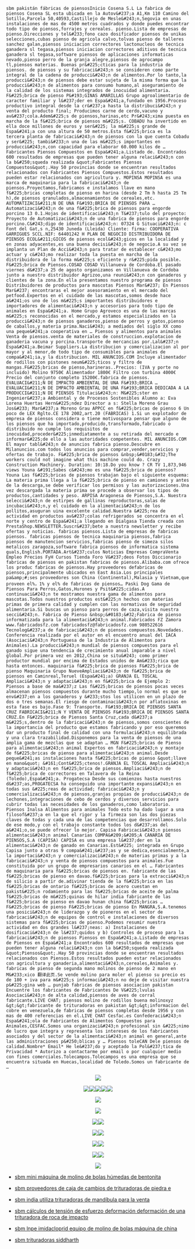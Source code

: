 
```
sbm pakistán fábricas de piensosInicio Cosena S.L La fabrica de piensos Cosena SL esta ubicada en la Autov&#237;a A1,Km 110 Camino del Sotillo,Parcela 50,40593,Castillejo de Mesle&#243;n,Segovia en unas instalaciones de mas de 4500 metros cuadrados y donde puedes encontrar todo tipo de piensos,forrajes y cereales. pienso.Lista de empresas de pienso.Direcciones y tel&#233;fono cazo dosificador piensos de unikas selecciones,cubas pienso de agricola calvo,tolvas pienso de talleres sanchez galan,piensos iniciacion correctores lactonucleos de tecnica ganadera sl tegasa,piensos iniciacion correctores aditivos de tecnica ganadera sl tegasa,software piensos de aplicaciones informaticas nevado,pienso perro de la granja alegre,piensos de agrocampo tl,piensos materias. Buenas pr&#225;cticas para la industria de piensos. de piensos y su fabricaci&#243;n se consideren como parte integral de la cadena de producci&#243;n de alimentos.Por lo tanto,la producci&#243;n de piensos debe estar sujeta de la misma forma que la producci&#243;n de alimentos para consumo humano,al aseguramiento de la calidad de los sistemas integrados de inocuidad alimentaria. F&#225;brica de pienso P&#193;GINAS AMARILLAS Grupo agroalimentario de caracter familiar y l&#237;der en Espa&#241;a,fundado en 1956.Proceso productivo integral desde la cr&#237;a hasta la distribuci&#243;n y venta del producto final; Producimos carne de cerdo,vacuno y av&#237;cola.Adem&#225;s de piensos,harinas,etc Pr&#243;xima puesta en marcha de la f&#225;brica de piensos m&#225;s. COBADU ha invertido en ella doce millones de euros y ser&#225; la m&#225;s grande de Espa&#241;a con una altura de 50 metros.Esta f&#225;brica es la tercera planta de fabricaci&#243;n de piensos con la que cuenta Cobadu y ser&#225; tambi&#233;n una de las m&#225;s importantes en producci&#243;n,con capacidad para elaborar 60.000 kilos de … Fabricantes Piensos Compuestos en Espa&#241;a.Listado de. Encontrados 600 resultados de empresas que pueden tener alguna relaci&#243;n con la b&#250;squeda realizada &quot;Fabricantes Piensos Compuestos&quot;.Hay 50 provincias donde se encuentran resultados relacionados con Fabricantes Piensos Compuestos.Estos resultados pueden estar relacionados con agricultura y. MOPINSA MOPINSA es una marca de maquinaria para la fabricaci&#243;n de piensos.Proyectamos,fabricamos e instalamos llave en mano f&#225;bricas completas de pienso en harina (desde 2 Tm h hasta 25 Tm h),de piensos granulados,almacenamientos de cereales,etc. AUTOMATIZACI&#211;N DE UNA F&#193;BRICA DE PIENSOS PARA … Automatizaci&#243;n de una f&#225;brica de piensos para engorde porcino 13 0.1.Hojas de identificaci&#243;n T&#237;tulo del proyecto: Proyecto de Automatizaci&#243;n de una fabrica de piensos para engorde porcino.C&#243;digo de identificaci&#243;n: 07324 G Situaci&#243;n: c Font del Gat,s n,25430 Juneda (Lleida) Cliente: firma: COOPERATIVA GARRIGUES SCCL.NIF: 64401242 H PLAN DE NEGOCIO DISTRIBUIDORA DE PIENSOS ECOL&#211;GICOS de piensos ecol&#243;gicos en la localidad y en zonas adyacentes,es una buena decisi&#243;n de negocio.A su vez se implanta un Plan de Acci&#243;n para tratar de establecer c&#243;mo actuar y c&#243;mo realizar toda la puesta en marcha de la distribuidora de la forma m&#225;s eficiente y r&#225;pida posible. F&#225;brica de Piensos.COSAD COSAD Villanueva de Cordoba.El pasado viernes d&#237;a 25 de agosto organizamos en Villanueva de Cordoba junto a nuestro distribuidor Agrizoo,una reuni&#243;n con ganaderos y clientes de la zona.En ella presentamos nuestro programa de piensos Distribuidores de productos para mascotas Piensos Mar&#237; En Piensos Mar&#237; encontraras el mejor asesoramiento en el mercado del petfood.Expertos en el cuidado de las mascotas,somos desde hace a&#241;os uno de los m&#225;s importantes distribuidores e importadores de alimentaci&#243;n y accesorios para todo tipo de animales en Espa&#241;a. Home Grupo Agroveco es una de las marcas m&#225;s reconocidas en el mercado,y estamos especializados en la producci&#243;n de piensos ganaderos,pienso de perros y gatos,pienso de caballos,y materia prima.Naci&#243; a mediados del siglo XX como una peque&#241;a cooperativa en … Piensos y alimentos para animales Venta de piensos.venta de materiales de construccion.explotacion de ganaderia vacuna y porcina.transporte de mercancias por.Lal&#237;n Espa&#241;a.Beimar Suppliers.La distribucion y comercializacion al por mayor y al menor,de todo tipo de consumibles para animales de compa&#241;ia,y la distribucion. MIL ANUNCIOS.COM Incluye alimentador de rodillos con pistones neum&#225;ticos y filtro de mangas.F&#225;bricas de pienso,harineras..Precios: (IVA y porte no incluido) Molino 9750€ Alimentador 1800€ Filtro con turbina 4000€ Precio del conjunto completo 15200€.fabrica de piensos. EVALUACI&#211;N DE IMPACTO AMBIENTAL DE UNA F&#193;BRICA … EVALUACI&#211;N DE IMPACTO AMBIENTAL DE UNA F&#193;BRICA DEDICADA A LA PRODUCCI&#211;N DE PIENSOS Titulaci&#243;n: M&#225;ster en Ingenier&#237;a Ambiental y de Procesos Sostenibles Alumno a: Eva Lorena Huertas Hern&#225;ndez Director a s: Stella Moreno Grau Jos&#233; Mar&#237;a Moreno Grau APPCC en f&#225;bricas de pienso 6 Un poco de LEX Rglto.CE 178 2002,art.20 (FABRICAS) 1.Si un explotador de empresa de piensos considera o tiene motivospara pensar que alguno de los piensos que ha importado,producido,transformado,fabricado o distribuido no cumple los requisitos de inocuidad,proceder&#225;inmediatamente a su retirada del mercado e informar&#225;de ello a las autoridades competentes. MIL ANUNCIOS.COM El mayor tabl&#243;n de anuncios fabrica pienso.Descubre en Milanuncios.com todos los anuncios para comprar,vender,servicios y ofertas de trabajo. F&#225;brica de piensos &nbsp;&#0183;&#32;The workers could not imagine what this machine could do. Crazy Construction Machinery. Duration: 10:18.Do you know ? CR TV 1,873,946 views Youna &#191;Sabes c&#243;mo es una f&#225;brica de piensos? Youna Las f&#225;bricas de piensos trabajan bajo el siguiente esquema: La materia prima llega a la f&#225;brica de pienso en camiones y antes de la descarga,se debe verificar los permisos y las autorizaciones.Una vez descargada la materia prima se procede a observar los tipos de productos,cantidades y peso. ARPISA Aragonesa de Piensos,S.A. Nuestra selecci&#243;n de estirpes de gallinas reproductoras,salas de incubaci&#243;n,y el cuidado en la alimentaci&#243;n de los pollitos,asuguran uina excelente calidad.Nuestra &#225;rea de actividad en productos av&#237;colas refrigerados se concentra en el norte y centro de Espa&#241;a llegando en Dialgasa Tienda creada con PrestaShop.NEWSLETTER.Suscr&#237;bete a nuestra newsletter y recibe ofertas y noticias. fabricas piensos.Lista de empresas de fabricas piensos. fabricas piensos de tecnica maquinaria piensos,fabrica piensos de manutencion servicios,fabricas pienso de simeza silos metalicos zaragoza,software fabrica piensos de informatica sistema guals,English.PORTADA.Art&#237;culos Noticias Empresas CompraVenta Empleo Precios FyH Cursos Tienda Foro V&#237;deos Fotos Diccionario fabricas de piensos en pakistan fabricas de piensos.Alibaba.com ofrece los produc fabricas de piensos.Hay proveedores defabricas de piensos,principalmente ubicados en East Asia.Los principales pa&amp;#;ses proveedores son China (Continental),Malasia y Vietnam,que proveen el%，1% y el% de fabricas de piensos… Paski Dog Gama de Piensos Para Perros,Gatos,Hurones y Psit&#225;cidas.A continuaci&#243;n te mostramos nuestra gama de alimentos para mascotas.Todos nuestros productos est&#225;n hechos con materias primas de primera calidad y cumplen con las normativas de seguridad alimentaria.Si buscas un pienso para perros de caza,visita nuestra secci&#243;n. Fabrica de Pienso &nbsp;&#0183;&#32;Fabrica de pienso informatizada para la alimentaci&#243;n animal.Fabricados FZ Zamora www.fabricadosfz.com fabricadosfz@fabricadosfz.com 980522616 Tecnolog&#237;a de fabricaci&#243;n de piensos compuestos.Novedades. Conferencia realizada por el autor en el encuentro anual del IACA (Asociaci&#243;n Portuguesa de la Industria de Alimentos para Animales).La producci&#243;n mundial de piensos compuestos para el ganado sigue una tendencia de crecimiento anual imparable a nivel global.Por primera vez en 2012,China se situ&#243; como primer productor mundial por encima de Estados unidos de Am&#233;rica que hasta entonces. maquinaria f&#225;brica de piensos F&#225;brica de pienso Maquinaria Grupo NueveAmpliaci&#243;n de f&#225;brica de piensos en Caminreal,Teruel (Espa&#241;a) GRANJA EL TOSCAL Ampliaci&#243;n y adaptaci&#243;n en f&#225;brica de Ejemplo 2: Piensos a base de ma&#237;z Las f&#225;bricas de piensos pocas veces almacenan piensos compuestos durante mucho tiempo,lo normal es que se env&#237;en a los ganaderos y &#233;stos los utilicen en un plazo de dos o tres semanas.El riesgo de contaminaci&#243;n por aflatoxinas en esta fase es bajo.Fase 9: Transporte. F&#193;BRICA DE PIENSOS SANTA CRUZ FABRICACI&#211;N Y VENTA DE PIENSOS F&#193;BRICA DE PIENSOS SANTA CRUZ.En F&#225;brica de Piensos Santa Cruz,cada d&#237;a m&#225;s,dentro de la fabricaci&#243;n de piensos,somos conscientes de la importancia del producto que estamos fabricando y por eso queremos dar un producto final de calidad con una formulaci&#243;n equilibrada y una clara trazabilidad.Disponemos para la venta de piensos de una amplia gama de mezclas que se adaptan … MGN F&#225;bricas de Pienso para alimentaci&#243;n animal Expertos en fabricaci&#243;n y montaje de f&#225;bricas de pienso para alimentaci&#243;n animal.Desde peque&#241;as instalaciones hasta f&#225;bricas de pienso &quot;llave en mano&quot; &#161;Cont&#225;ctenos!.GRANJA EL TOSCAL Ampliaci&#243;n y adaptaci&#243;n en f&#225;brica de piensos.Ampliaci&#243;n de f&#225;brica de correctores en Talavera de la Reina (Toledo),Espa&#241;a. Progatecsa Desde sus comienzos hasta nuestros d&#237;as,PROGATECSA ha conseguido una importante expansi&#243;n en todas sus &#225;reas de actividad; fabricaci&#243;n y comercializaci&#243;n de piensos,granjas propias de producci&#243;n de lechones,integraciones de cebo de cerdos y diversos servicios para cubrir todas las necesidades de los ganaderos,como laboratorio. Piensos Inalsa Alimentos para animales Todo esto ha dado lugar a una filosof&#237;a en la que el rigor y la firmeza son las dos piezas claves de todas y cada una de las competencias que desarrollamos.Solo de ese modo,y con el trabajo constante todos los d&#237;as del a&#241;o,se puede ofrecer lo mejor. Capisa Fabricaci&#243;n piensos alimentaci&#243;n animal Canarias COMPA&#209;&#205;A CANARIA DE PIENSOS,S.A (CAPISA) CAPISA es una empresa l&#237;der en la alimentaci&#243;n de ganado en Canarias.Est&#225; integrada en Grupo Capisa junto a otras 9 compa&#241;&#237;as y se dedica,esencialmente,a la importaci&#243;n y comercializaci&#243;n de materias primas y a la fabricaci&#243;n y venta de piensos compuestos para animales.Fue constituida por un grupo de empresarios canarios en el … Fabricantes de maquinaria para f&#225;bricas de piensos en. fabricante de las f&#225;bricas de pienso en davao.f&#225;bricas para la extracci&#243;n de silicio a partir de.adivinar tienda de la f&#225;brica en las f&#225;bricas de ontario f&#225;bricas de acero cuestan en pakist&#225;n rodamiento para las f&#225;bricas de aceite de palma f&#225;bricas de m&#225;quinas de hilar india fabricante de las f&#225;bricas de pienso en davao hunan china f&#225;bricas … F&#225;bricas de pienso F&#225;bricas de pienso En MANGRA,S.A.tenemos una posici&#243;n de liderazgo y de pioneros en el sector de fabricaci&#243;n de equipos de control e instalaciones de diversos sistemas para f&#225;bricas de pienso.Podemos resumir nuestra actividad en dos grandes l&#237;neas: a) Instalaciones de dosificaci&#243;n de l&#237;quidos y b) Controles de proceso para la fabricaci&#243;n de piensos Piensos en Espa&#241;a.Listado de empresas de Piensos en Espa&#241;a Encontrados 600 resultados de empresas que pueden tener alguna relaci&#243;n con la b&#250;squeda realizada &quot;Piensos&quot;.Hay 50 provincias donde se encuentran resultados relacionados con Piensos.Estos resultados pueden estar relacionados con agricultura y ganaderia,alimentaci&#243;n,cereales,Animales y. fabricas de pienso de segunda mano molinos de pienso de 2 mano en M&#233;xico 翻译此页.Se vende molino para moler el pienso su precio es de 180 + iva para m&#225;s informaci&#243;n no deje de visitar nuestra p&#225;gina web … punjab fabricas de piensos asociacion pakistan Encuentre los fabricantes de Fabricantes De V&#225;lvulas Asociaci&#243;n de alta calidad,piensos de aves de corral fabricante.LIVE CHAT; piensos molino de rodillos buena molinoxyz &gt;&gt;fabricante de trituradoras en pakistan &gt;&gt;informacion del cobre en venezuela,de fabricas de piensos completas desde 1956 y con mas de 400 referencias en el.LIVE CHAT Cesfac.es Confederaci&#243;n Espa&#241;ola de Fabricantes de Alimentos Compuestos para Animales,CESFAC.Somos una organizaci&#243;n profesional sin &#225;nimo de lucro que integra y representa los intereses de los fabricantes asociados y del sector de la alimentaci&#243;n animal en general,ante las administraciones p&#250;blicas y … Piensos toleCAN Dele piensos de calidad.Nombre* Email* He le&#237;do y aceptado la Pol&#237;tica de Privacidad * Autorizo a contactarme por email o por cualquier medio con fines comerciales.Tolecampos.Tolecampos es una empresa que se encuentra situada en Huecas,localidad de Toledo.Somos un fabricante de … 
```

<div align="center">

<a href="https://es-crusher.shibang-china.com/github&k=sbm+pakist%C3%A1n+f%C3%A1bricas+de+piensos"><img src="https://static.shibang-china.com/es/crusher/logo.jpg"></a>

<a href="https://es-crusher.shibang-china.com/github&k=sbm+pakist%C3%A1n+f%C3%A1bricas+de+piensos"><img src="https://static.shibang-china.com/es/crusher/index.jpg"></a><a href="https://es-crusher.shibang-china.com/material.htmlgithub&k=sbm+pakist%C3%A1n+f%C3%A1bricas+de+piensos"><img src="https://static.shibang-china.com/es/crusher/material.jpg"></a><a href="https://es-crusher.shibang-china.com/application.htmlgithub&k=sbm+pakist%C3%A1n+f%C3%A1bricas+de+piensos"><img src="https://static.shibang-china.com/es/crusher/application.jpg"></a><a href="https://es-crusher.shibang-china.com/aboutus.htmlgithub&k=sbm+pakist%C3%A1n+f%C3%A1bricas+de+piensos"><img src="https://static.shibang-china.com/es/crusher/aboutus.jpg"></a><a href="https://es-crusher.shibang-china.com/contact.htmlgithub&k=sbm+pakist%C3%A1n+f%C3%A1bricas+de+piensos"><img src="https://static.shibang-china.com/es/crusher/contact.jpg"></a>

<a href="https://es-crusher.shibang-china.com/github&k=sbm+pakist%C3%A1n+f%C3%A1bricas+de+piensos"><img src="https://static.shibang-china.com/es/crusher/banner.jpg"></a>

<a href="https://swt.shibang-china.com/github&k=sbm+pakist%C3%A1n+f%C3%A1bricas+de+piensos"><img src="https://static.shibang-china.com/es/crusher/text.jpg"></a>

<a href="https://swt.shibang-china.com/github&k=sbm+pakist%C3%A1n+f%C3%A1bricas+de+piensos"><img src="https://static.shibang-china.com/es/crusher/chat.jpg"></a><a href="https://es-crusher.shibang-china.com/contact.htmlgithub&k=sbm+pakist%C3%A1n+f%C3%A1bricas+de+piensos"><img src="https://static.shibang-china.com/es/crusher/message.jpg"></a>

<a href="https://es-crusher.shibang-china.com/products/pe.htmlgithub&k=sbm+pakist%C3%A1n+f%C3%A1bricas+de+piensos"><img src="https://static.shibang-china.com/es/crusher/pe.jpg"></a><a href="https://es-crusher.shibang-china.com/products/pf.htmlgithub&k=sbm+pakist%C3%A1n+f%C3%A1bricas+de+piensos"><img src="https://static.shibang-china.com/es/crusher/pf.jpg"></a>

<a href="https://es-crusher.shibang-china.com/products/hpt.htmlgithub&k=sbm+pakist%C3%A1n+f%C3%A1bricas+de+piensos"><img src="https://static.shibang-china.com/es/crusher/hpt.jpg"></a><a href="https://es-crusher.shibang-china.com/products/vsi.htmlgithub&k=sbm+pakist%C3%A1n+f%C3%A1bricas+de+piensos"><img src="https://static.shibang-china.com/es/crusher/vsi.jpg"></a>

<a href="https://es-crusher.shibang-china.com/products/klv.htmlgithub&k=sbm+pakist%C3%A1n+f%C3%A1bricas+de+piensos"><img src="https://static.shibang-china.com/es/crusher/klv.jpg"></a><a href="https://es-crusher.shibang-china.com/products/portable.htmlgithub&k=sbm+pakist%C3%A1n+f%C3%A1bricas+de+piensos"><img src="https://static.shibang-china.com/es/crusher/portable.jpg"></a>

<a href="https://swt.shibang-china.com/github&k=sbm+pakist%C3%A1n+f%C3%A1bricas+de+piensos"><img src="https://static.shibang-china.com/es/crusher/case.jpg"></a>

</div>


* [sbm mini máquina de molino de bolas húmedas de bentonita](sbm%20mini%20m%C3%A1quina%20de%20molino%20de%20bolas%20h%C3%BAmedas%20de%20bentonita.md)

* [sbm proveedores de caja de cambios de trituradoras de piedra e](sbm%20proveedores%20de%20caja%20de%20cambios%20de%20trituradoras%20de%20piedra%20e.md)

* [sbm india utiliza trituradoras de mandíbula para la venta](sbm%20india%20utiliza%20trituradoras%20de%20mand%C3%ADbula%20para%20la%20venta.md)

* [sbm cálculos de tensión de esfuerzo deformación deformación de una trituradora de roca de impacto](sbm%20c%C3%A1lculos%20de%20tensi%C3%B3n%20de%20esfuerzo%20deformaci%C3%B3n%20deformaci%C3%B3n%20de%20una%20trituradora%20de%20roca%20de%20impacto.md)

* [sbm lnpe imidacloprid equipo de molino de bolas máquina de china](sbm%20lnpe%20imidacloprid%20equipo%20de%20molino%20de%20bolas%20m%C3%A1quina%20de%20china.md)

* [sbm trituradoras siddharth](sbm%20trituradoras%20siddharth.md)